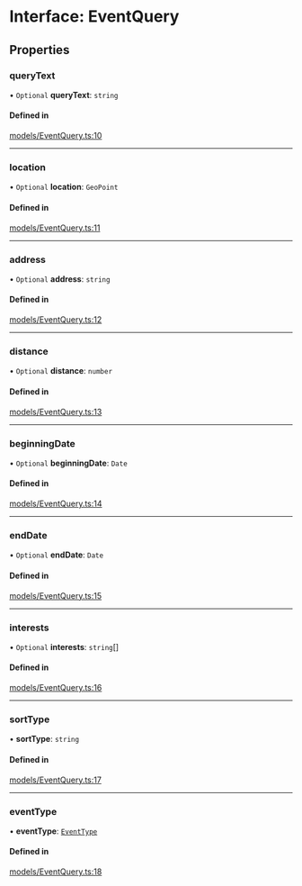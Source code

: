 # Interface: EventQuery

## Properties

### queryText

• `Optional` **queryText**: `string`

#### Defined in

[models/EventQuery.ts:10](https://github.com/icontribute-founder/icontribute-webapp/blob/1301e9c/src/firebase-access/src/models/EventQuery.ts#L10)

___

### location

• `Optional` **location**: `GeoPoint`

#### Defined in

[models/EventQuery.ts:11](https://github.com/icontribute-founder/icontribute-webapp/blob/1301e9c/src/firebase-access/src/models/EventQuery.ts#L11)

___

### address

• `Optional` **address**: `string`

#### Defined in

[models/EventQuery.ts:12](https://github.com/icontribute-founder/icontribute-webapp/blob/1301e9c/src/firebase-access/src/models/EventQuery.ts#L12)

___

### distance

• `Optional` **distance**: `number`

#### Defined in

[models/EventQuery.ts:13](https://github.com/icontribute-founder/icontribute-webapp/blob/1301e9c/src/firebase-access/src/models/EventQuery.ts#L13)

___

### beginningDate

• `Optional` **beginningDate**: `Date`

#### Defined in

[models/EventQuery.ts:14](https://github.com/icontribute-founder/icontribute-webapp/blob/1301e9c/src/firebase-access/src/models/EventQuery.ts#L14)

___

### endDate

• `Optional` **endDate**: `Date`

#### Defined in

[models/EventQuery.ts:15](https://github.com/icontribute-founder/icontribute-webapp/blob/1301e9c/src/firebase-access/src/models/EventQuery.ts#L15)

___

### interests

• `Optional` **interests**: `string`[]

#### Defined in

[models/EventQuery.ts:16](https://github.com/icontribute-founder/icontribute-webapp/blob/1301e9c/src/firebase-access/src/models/EventQuery.ts#L16)

___

### sortType

• **sortType**: `string`

#### Defined in

[models/EventQuery.ts:17](https://github.com/icontribute-founder/icontribute-webapp/blob/1301e9c/src/firebase-access/src/models/EventQuery.ts#L17)

___

### eventType

• **eventType**: [`EventType`](../enums/EventType.md)

#### Defined in

[models/EventQuery.ts:18](https://github.com/icontribute-founder/icontribute-webapp/blob/1301e9c/src/firebase-access/src/models/EventQuery.ts#L18)
